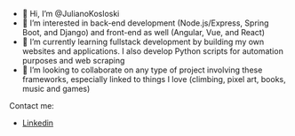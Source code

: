 - 👋 Hi, I’m @JulianoKosloski
- 👀 I’m interested in back-end development (Node.js/Express, Spring Boot, and Django) and front-end as well (Angular, Vue, and React)
- 🌱 I’m currently learning fullstack development by building my own websites and applications. I also develop Python scripts for automation purposes and web scraping
- 💞️ I’m looking to collaborate on any type of project involving these frameworks, especially linked to things I love (climbing, pixel art, books, music and games)

Contact me:

- [Linkedin](https://www.linkedin.com/in/julianokosloski)

<!---
JulianoKosloski/JulianoKosloski is a ✨ special ✨ repository because its `README.md` (this file) appears on your GitHub profile.
You can click the Preview link to take a look at your changes.
--->
